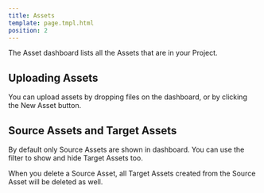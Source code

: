 ```yaml
---
title: Assets
template: page.tmpl.html
position: 2
---
```


The Asset dashboard lists all the Assets that are in your Project.

## Uploading Assets

You can upload assets by dropping files on the dashboard, or by clicking the New Asset button.

## Source Assets and Target Assets

By default only Source Assets are shown in dashboard. You can use the filter to show and hide Target Assets too. 

When you delete a Source Asset, all Target Assets created from the Source Asset will be deleted as well.

